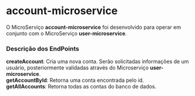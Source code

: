# account-microservice
O MicroServiço **account-microservice** foi desenvolvido para operar em conjunto com o MicroServiço **user-microservice**. 
<h3>Descrição dos EndPoints</h3>
<strong>createAccount</strong>: Cria uma nova conta. Serão solicitadas informações de um usuário, posteriormente validadas através do Microserviço <strong>user-microservice</strong>.</br>
<strong>getAccountById</strong>: Retorna uma conta encontrada pelo id.</br>
<strong>getAllAccounts</strong>: Retorna todas as contas do banco de dados.</br>
